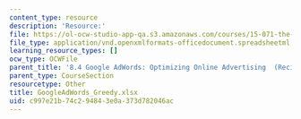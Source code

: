 ```yaml
---
content_type: resource
description: 'Resource:'
file: https://ol-ocw-studio-app-qa.s3.amazonaws.com/courses/15-071-the-analytics-edge-spring-2017/c997e21b74c294843e0a373d782046ac_GoogleAdWords_Greedy.xlsx
file_type: application/vnd.openxmlformats-officedocument.spreadsheetml.sheet
learning_resource_types: []
ocw_type: OCWFile
parent_title: '8.4 Google AdWords: Optimizing Online Advertising  (Recitation)'
parent_type: CourseSection
resourcetype: Other
title: GoogleAdWords_Greedy.xlsx
uid: c997e21b-74c2-9484-3e0a-373d782046ac
---
```

